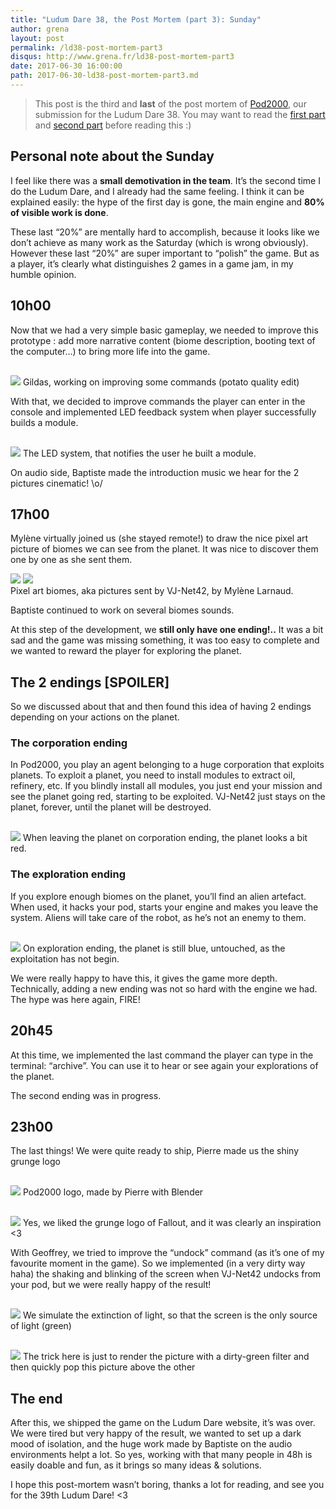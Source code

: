 ```yaml
---
title: "Ludum Dare 38, the Post Mortem (part 3): Sunday"
author: grena
layout: post
permalink: /ld38-post-mortem-part3
disqus: http://www.grena.fr/ld38-post-mortem-part3
date: 2017-06-30 16:00:00
path: 2017-06-30-ld38-post-mortem-part3.md
---
```


> This post is the third and **last** of the post mortem of [Pod2000](https://ldjam.com/events/ludum-dare/38/pod2000), our submission for the Ludum Dare 38. You may want to read the [first part](http://www.grena.fr/ld38-post-mortem-part1) and [second part](http://www.grena.fr/ld38-post-mortem-part2) before reading this :)

## Personal note about the Sunday
I feel like there was a **small demotivation in the team**. It’s the second time I do the Ludum Dare, and I already had the same feeling. I think it can be explained easily: the hype of the first day is gone, the main engine and **80% of visible work is done**. 

These last “20%” are mentally hard to accomplish, because it looks like we don’t achieve as many work as the Saturday (which is wrong obviously). However these last “20%” are super important to “polish” the game. But as a player, it’s clearly what distinguishes 2 games in a game jam, in my humble opinion.

## 10h00
Now that we had a very simple basic gameplay, we needed to improve this prototype : add more narrative content (biome description, booting text of the computer…) to bring more life into the game.

<div class="img-legend" style="margin-top: 30px;">
    <img src="/assets/img/posts/ld38-p3-gildas.jpg" class="img-thumbnail ">
    <span>Gildas, working on improving some commands (potato quality edit)</span>
</div>

With that, we decided to improve commands the player can enter in the console and implemented LED feedback system when player successfully builds a module.

<div class="img-legend" style="margin-top: 30px;">
    <img src="/assets/img/posts/ld38-p3-led-system.png" class="img-thumbnail ">
    <span>The LED system, that notifies the user he built a module.</span>
</div>

On audio side, Baptiste made the introduction music we hear for the 2 pictures cinematic! \o/

## 17h00
Mylène virtually joined us (she stayed remote!) to draw the nice pixel art picture of biomes we can see from the planet. It was nice to discover them one by one as she sent them.

<div class="img-legend">
    <img style="display: inline !important;" src="/assets/img/posts/ld38-p3-forest.png" class="img-thumbnail ">
    <img style="display: inline !important;" src="/assets/img/posts/ld38-p3-snow.png" class="img-thumbnail ">
    <span style="display: block !important;">Pixel art biomes, aka pictures sent by VJ-Net42, by Mylène Larnaud.</span>
</div>

Baptiste continued to work on several biomes sounds.

At this step of the development, we **still only have one ending!..** It was a bit sad and the game was missing something, it was too easy to complete and we wanted to reward the player for exploring the planet.

## The 2 endings [SPOILER]
So we discussed about that and then found this idea of having 2 endings depending on your actions on the planet. 

### The corporation ending
In Pod2000, you play an agent belonging to a huge corporation that exploits planets. To exploit a planet, you need to install modules to extract oil, refinery, etc. If you blindly install all modules, you just end your mission and see the planet going red, starting to be exploited. VJ-Net42 just stays on the planet, forever, until the planet will be destroyed.

<div class="img-legend" style="margin-top: 30px;">
    <img src="/assets/img/posts/ld38-p3-corporation.jpg" class="img-thumbnail ">
    <span>When leaving the planet on corporation ending, the planet looks a bit red.</span>
</div>

### The exploration ending
If you explore enough biomes on the planet, you’ll find an alien artefact. When used, it hacks your pod, starts your engine and makes you leave the system. Aliens will take care of the robot, as he’s not an enemy to them.

<div class="img-legend" style="margin-top: 30px;">
    <img src="/assets/img/posts/ld38-p3-artefact.jpg" class="img-thumbnail ">
    <span>On exploration ending, the planet is still blue, untouched, as the exploitation has not begin.</span>
</div>

We were really happy to have this, it gives the game more depth. Technically, adding a new ending was not so hard with the engine we had. The hype was here again, FIRE!


## 20h45
At this time, we implemented the last command the player can type in the terminal: “archive”. You can use it to hear or see again your explorations of the planet.
 
The second ending was in progress.

## 23h00
The last things! We were quite ready to ship, Pierre made us the shiny grunge logo

<div class="img-legend" style="margin-top: 30px;">
    <img src="/assets/img/posts/ld38-p3-logo.gif" class="img-thumbnail ">
    <span>Pod2000 logo, made by Pierre with Blender</span>
</div>

<div class="img-legend" style="margin-top: 30px;">
    <img src="/assets/img/posts/ld38-p3-fallout.png" class="img-thumbnail ">
    <span>Yes, we liked the grunge logo of Fallout, and it was clearly an inspiration <3</span>
</div>

With Geoffrey, we tried to improve the “undock” command (as it’s one of my favourite moment in the game). So we implemented (in a very dirty way haha) the shaking and blinking of the screen when VJ-Net42 undocks from your pod, but we were really happy of the result!

<div class="img-legend" style="margin-top: 30px;">
    <img src="/assets/img/posts/ld38-p3-shake.gif" class="img-thumbnail ">
    <span>We simulate the extinction of light, so that the screen is the only source of light (green)</span>
</div>

<div class="img-legend" style="margin-top: 30px;">
    <img src="/assets/img/posts/ld38-p3-mask.png" class="img-thumbnail ">
    <span>The trick here is just to render the picture with a dirty-green filter and then quickly pop this picture above the other</span>
</div>

## The end
After this, we shipped the game on the Ludum Dare website, it’s was over. We were tired but very happy of the result, we wanted to set up a dark mood of isolation, and the huge work made by Baptiste on the audio environments helpt a lot. So yes, working with that many people in 48h is easily doable and fun, as it brings so many ideas & solutions. 

I hope this post-mortem wasn’t boring, thanks a lot for reading, and see you for the 39th Ludum Dare! <3
